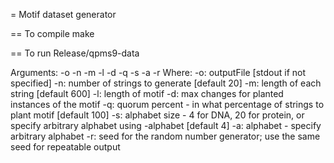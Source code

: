 = Motif dataset generator

== To compile
make

== To run
Release/qpms9-data

Arguments: -o <outputFile> -n <nStrings> -m <stringLen> -l <motifLen> -d <motifMutations> -q <quorumPercent> -s <aSize> -a <alphabet> -r <randSeed>
Where:
  -o: outputFile [stdout if not specified]
  -n: number of strings to generate [default 20]
  -m: length of each string [default 600]
  -l: length of motif
  -d: max changes for planted instances of the motif
  -q: quorum percent - in what percentage of strings to plant motif [default 100]
  -s: alphabet size - 4 for DNA, 20 for protein, or specify arbitrary alphabet using -alphabet [default 4]
  -a: alphabet - specify arbitrary alphabet
  -r: seed for the random number generator; use the same seed for repeatable output

